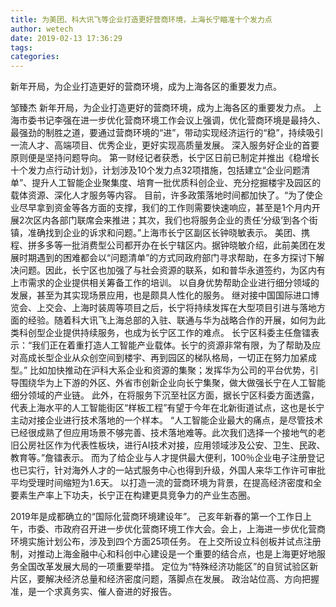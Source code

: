 ```yaml
---
title: 为美团、科大讯飞等企业打造更好营商环境，上海长宁瞄准十个发力点
author: wetech
date: 2019-02-13 17:36:29
tags: 
categories: 
---
```

新年开局，为企业打造更好的营商环境，成为上海各区的重要发力点。
<!-- more -->
邹臻杰
新年开局，为企业打造更好的营商环境，成为上海各区的重要发力点。
上海市委书记李强在进一步优化营商环境工作会议上强调，优化营商环境是最持久、最强劲的制胜之道，要通过营商环境的“进”，带动实现经济运行的“稳”，持续吸引一流人才、高端项目、优秀企业，更好实现高质量发展。
深入服务好企业的首要原则便是坚持问题导向。
第一财经记者获悉，长宁区日前已制定并推出《稳增长十个发力点行动计划》，计划涉及10个发力点32项措施，包括建立“企业问题清单”、提升人工智能企业聚集度、培育一批优质科创企业、充分挖掘楼宇及园区的载体资源、深化人才服务等内容。
目前，许多政策落地时间都加快了。“为了使企业尽早拿到资金等各方面的支撑，我们的工作则需要快速响应，甚至是1个月内开展2次区内各部门联席会来推进；其次，我们也将服务企业的责任‘分级’到各个街镇，准确找到企业的诉求和问题。”上海市长宁区副区长钟晓敏表示。
美团、携程、拼多多等一批消费型公司都开办在长宁辖区内。据钟晓敏介绍，此前美团在发展时期遇到的困难都会以“问题清单”的方式同政府部门寻求帮助，在多方探讨下解决问题。因此，长宁区也加强了与社会资源的联系，如和普华永道签约，为区内有上市需求的企业提供相关筹备工作的培训。
以自身优势帮助企业进行细分领域的发展，甚至为其实现场景应用，也是颇具人性化的服务。
继对接中国国际进口博览会、上交会、上海时装周等项目之后，长宁将持续发挥在大型项目引进与落地方面的经验。随着科大讯飞上海总部的入驻、联通与华为战略合作的开展，如何为此类科创型企业提供持续服务，也成为长宁区工作的难点。
长宁区科委主任詹镭表示：“我们正在着重打造人工智能产业载体。长宁的资源非常有限，为了帮助及应对高成长型企业从众创空间到楼宇、再到园区的梯队格局，一切正在努力加紧成型。”
比如加快推动在沪科大系企业和资源的集聚；发挥华为公司的平台优势，引导围绕华为上下游的外区、外省市创新企业向长宁集聚，做大做强长宁在人工智能细分领域的产业链。
此外，在将服务下沉至社区方面，据长宁区科委方面透露，代表上海水平的人工智能街区“样板工程”有望于今年在北新街道试点，这也是长宁主动对接企业进行技术落地的一个样本。
“人工智能企业最大的痛点，是尽管技术已经很成熟了但应用场景不够完善、技术落地难等。此次我们选择一个接地气的老旧公房社区作为代表性板块，进行AI技术对接，应用领域涉及公安、卫生、民政、教育等。”詹镭表示。
而为了给企业与人才提供最大便利，100％企业电子注册登记也已实行，针对海外人才的一站式服务中心也得到升级，外国人来华工作许可审批平均受理时间缩短为1.6天。
以打造一流的营商环境为背景，在提高经济密度和全要素生产率上下功夫，长宁正在构建更具竞争力的产业生态圈。
 
 
2019年是成都确立的“国际化营商环境建设年”。
己亥年新春的第一个工作日上午，市委、市政府召开进一步优化营商环境工作大会。会上，上海进一步优化营商环境实施计划公布，涉及到四个方面25项任务。
在上交所设立科创板并试点注册制，对推动上海金融中心和科创中心建设是一个重要的结合点，也是上海更好地服务全国改革发展大局的一项重要举措。
定位为“特殊经济功能区”的自贸试验区新片区，要解决经济总量和经济密度问题，落脚点在发展。
政治站位高、方向把握准，是一个求真务实、催人奋进的好报告。
